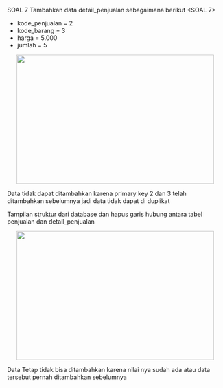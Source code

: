 SOAL 7
Tambahkan data detail_penjualan sebagaimana berikut <SOAL 7>
- kode_penjualan = 2
- kode_barang = 3
- harga = 5.000
- jumlah = 5
<p align="center">
  <img width="460" height="300" src="https://i.imgur.com/VmcOrdc.jpeg">
</p>
Data tidak dapat ditambahkan karena primary key 2 dan 3 telah ditambahkan sebelumnya jadi data tidak dapat di duplikat

Tampilan struktur dari database dan hapus garis hubung antara tabel penjualan dan detail_penjualan
<p align="center">
  <img width="460" height="300" src="https://imgur.com/OZeNIPR.jpeg">
</p>

Data Tetap tidak bisa ditambahkan karena nilai nya sudah ada atau data tersebut pernah ditambahkan sebelumnya
